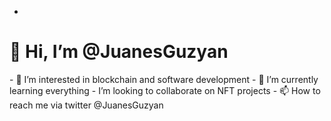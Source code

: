 - 
<h1>👋 Hi, I’m @JuanesGuzyan</h1>
- 👀 I’m interested in blockchain and software development
- 🌱 I’m currently learning everything
- I’m looking to collaborate on NFT projects
- 📫 How to reach me via twitter @JuanesGuzyan

<!---
JuanesGuzyan/JuanesGuzyan is a ✨ special ✨ repository because its `README.md` (this file) appears on your GitHub profile.
You can click the Preview link to take a look at your changes.
--->
